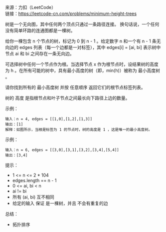 
来源：力扣（LeetCode）  
链接：https://leetcode-cn.com/problems/minimum-height-trees

树是一个无向图，其中任何两个顶点只通过一条路径连接。 换句话说，一个任何没有简单环路的连通图都是一棵树。

给你一棵包含 n 个节点的树，标记为 0 到 n - 1 。给定数字 n 和一个有 n - 1 条无向边的 edges 列表（每一个边都是一对标签），其中 edges[i] = [ai, bi] 表示树中节点 ai 和 bi 之间存在一条无向边。

可选择树中任何一个节点作为根。当选择节点 x 作为根节点时，设结果树的高度为 h 。在所有可能的树中，具有最小高度的树（即，min(h)）被称为 最小高度树 。

请你找到所有的 最小高度树 并按 任意顺序 返回它们的根节点标签列表。

树的 高度 是指根节点和叶子节点之间最长向下路径上边的数量。


示例：
```
输入：n = 4, edges = [[1,0],[1,2],[1,3]]
输出：[1]
解释：如图所示，当根是标签为 1 的节点时，树的高度是 1 ，这是唯一的最小高度树。
```
示例：
```
输入：n = 6, edges = [[3,0],[3,1],[3,2],[3,4],[5,4]]
输出：[3,4]
```

提示：
    

* 1 <= n <= 2 * 104
* edges.length == n - 1
* 0 <= ai, bi < n
* ai != bi
* 所有 (ai, bi) 互不相同
* 给定的输入 保证 是一棵树，并且 不会有重复的边

总结：

* 拓扑排序